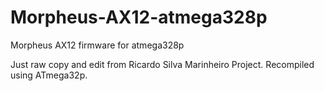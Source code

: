 Morpheus-AX12-atmega328p
========================

Morpheus AX12 firmware for atmega328p

Just raw copy and edit from Ricardo Silva Marinheiro Project. Recompiled using ATmega32p.
